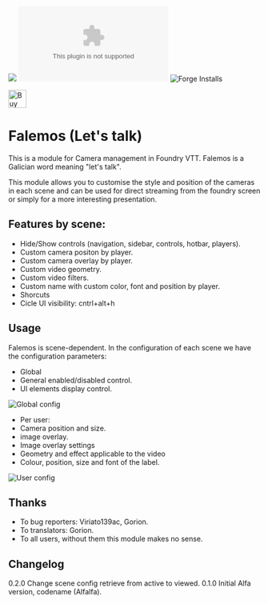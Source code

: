 ![](https://img.shields.io/badge/Foundry-v0.7.9-informational) ![Latest Release Download Count](https://img.shields.io/github/downloads/jvir/foundry-falemos/module.zip) ![Forge Installs](https://img.shields.io/badge/dynamic/json?label=Forge%20Installs&query=package.installs&suffix=%25&url=https%3A%2F%2Fforge-vtt.com%2Fapi%2Fbazaar%2Fpackage%2Ffalemos&colorB=4aa94a)

<a href='https://ko-fi.com/C0C43ZT90' target='_blank'><img height='36' style='border:0px;height:36px;' src='https://cdn.ko-fi.com/cdn/kofi2.png?v=2' border='0' alt='Buy Me a Coffee at ko-fi.com' /></a>

# Falemos (Let's talk)

This is a module for Camera management in Foundry VTT. Falemos is a Galician word meaning "let's talk".

This module allows you to customise the style and position of the cameras in each scene and can be used for direct streaming from the foundry screen or simply for a more interesting presentation.

## Features by scene:
- Hide/Show controls (navigation, sidebar, controls, hotbar, players).
- Custom camera positon by player.
- Custom camera overlay by player.
- Custom video geometry.
- Custom video filters.
- Custom name with custom color, font and position by player.
- Shorcuts
 - Cicle UI visibility: cntrl+alt+h


## Usage

Falemos is scene-dependent. In the configuration of each scene we have the configuration parameters:

- Global
 - General enabled/disabled control.
 - UI elements display control.

![Global config](https://github.com/jvir/foundry-falemos/blob/main/doc/img/globalconfig.png?raw=true)


- Per user:
 - Camera position and size.
 - image overlay.
 - Image overlay settings
 - Geometry and effect applicable to the video
 - Colour, position, size and font of the label.

![User config](https://github.com/jvir/foundry-falemos/blob/main/doc/img/userconfig.png?raw=true)


## Thanks

- To bug reporters: Viriato139ac, Gorion.
- To translators: Gorion.
- To all users, without them this module makes no sense.

## Changelog

0.2.0 Change scene config retrieve from active to viewed.
0.1.0 Initial Alfa version, codename (Alfalfa).

